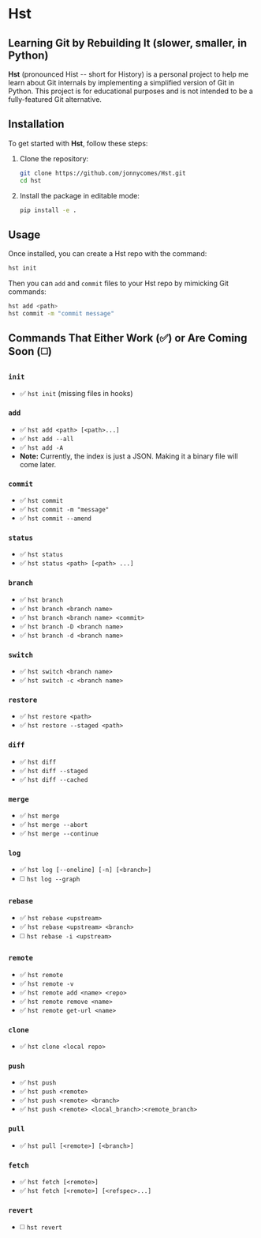 # Hst
## Learning Git by Rebuilding It (slower, smaller, in Python)

**Hst** (pronounced Hist -- short for History) is a personal project to help me learn about Git internals by implementing a simplified version of Git in Python. This project is for educational purposes and is not intended to be a fully-featured Git alternative.

## Installation

To get started with **Hst**, follow these steps:

1. Clone the repository:

   ```bash
   git clone https://github.com/jonnycomes/Hst.git
   cd hst
   ```

2. Install the package in editable mode:

   ```bash
   pip install -e .
   ```

## Usage

Once installed, you can create a Hst repo with the command:

```bash
hst init
```
Then you can `add` and `commit` files to your Hst repo by mimicking Git commands:

```bash
hst add <path>
hst commit -m "commit message"
```

## Commands That Either Work (✅) or Are Coming Soon (◻️)

### `init`
- ✅ `hst init` (missing files in hooks)

### `add`
- ✅ `hst add <path> [<path>...]`
- ✅ `hst add --all`
- ✅ `hst add -A`
- **Note:** Currently, the index is just a JSON. Making it a binary file will come later. 

### `commit`
- ✅ `hst commit`
- ✅ `hst commit -m "message"`
- ✅ `hst commit --amend`

### `status`
- ✅ `hst status`
- ✅ `hst status <path> [<path> ...]`

### `branch`
- ✅ `hst branch`
- ✅ `hst branch <branch name>`
- ✅ `hst branch <branch name> <commit>`
- ✅ `hst branch -D <branch name>`
- ✅ `hst branch -d <branch name>`

### `switch`
- ✅ `hst switch <branch name>`
- ✅ `hst switch -c <branch name>`

### `restore`
- ✅ `hst restore <path>`
- ✅ `hst restore --staged <path>`

### `diff`
- ✅ `hst diff`
- ✅ `hst diff --staged`
- ✅ `hst diff --cached`

### `merge`
- ✅ `hst merge`
- ✅ `hst merge --abort`
- ✅ `hst merge --continue`

### `log`
- ✅ `hst log [--oneline] [-n] [<branch>]`
- ◻️ `hst log --graph`

### `rebase`
- ✅ `hst rebase <upstream>`
- ✅ `hst rebase <upstream> <branch>`
- ◻️ `hst rebase -i <upstream>`

### `remote`
- ✅ `hst remote`
- ✅ `hst remote -v`
- ✅ `hst remote add <name> <repo>`
- ✅ `hst remote remove <name>`
- ✅ `hst remote get-url <name>`

### `clone`
- ✅ `hst clone <local repo>`

### `push`
- ✅ `hst push`
- ✅ `hst push <remote>`
- ✅ `hst push <remote> <branch>`
- ✅ `hst push <remote> <local_branch>:<remote_branch>`

### `pull`
- ✅ `hst pull [<remote>] [<branch>]`

### `fetch`
- ✅ `hst fetch [<remote>]`
- ✅ `hst fetch [<remote>] [<refspec>...]`

### `revert`
- ◻️ `hst revert`


